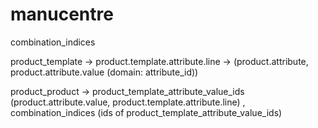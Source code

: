 # manucentre


combination_indices

product_template -> product.template.attribute.line -> (product.attribute, product.attribute.value (domain: attribute_id))

product_product -> product_template_attribute_value_ids (product.attribute.value, product.template.attribute.line) , combination_indices (ids of product_template_attribute_value_ids)
